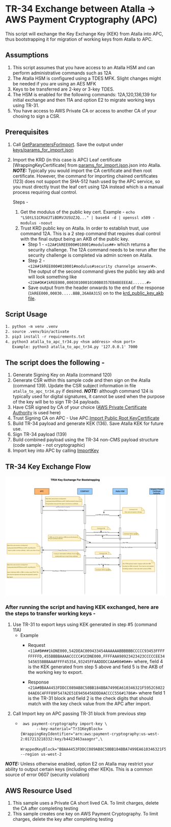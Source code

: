 # TR-34 Exchange between Atalla -> AWS Payment Cryptography (APC)
This script will exchange the Key Exchange Key (KEK) from Atalla into APC, thus bootstrapping it for migration of working keys from Atalla to APC.

## Assumptions
1. This script assumes that you have access to an Atalla HSM and can perform administrative commands such as 12A
2. The Atalla HSM is configured using a TDES MFK.  Slight changes might be needed if you are using an AES MFK
3. Keys to be transferred are 2-key or 3-key TDES.
4. The HSM is enabled for the following commands: 12A,120,136,139 for initial exchange and then 11A and option E2 to migrate working keys using TR-31.
5. You have access to AWS Private CA or access to another CA of your chosing to sign a CSR.


## Prerequisites

 1. Call [GetParametersForImport](https://docs.aws.amazon.com/payment-cryptography/latest/APIReference/API_GetParametersForImport.html). Save the output under [keys/params_for_import.json](./keys/params_for_import.json)
 2. Import the KRD (in this case is APC) Leaf certificate [WrappingKeyCertificate] from [params_for_import.json](./keys/params_for_import.json).json into Atalla.
 **_NOTE:_** Typically you would import the CA certificate and then root certificate.  However, the command for importing chained certificates (123) does not support the SHA-512 hash used by the APC service, so you must directly trust the leaf cert using 12A instead which is a manual process requiring dual control.

      Steps - 
      1. Get the modulus of the public key cert. Example - ```echo "LS0tLS1CRUdJTiBDRVJUSUZJQ..." | base64 -d | openssl x509 -modulus -noout```
      2. Trust KRD public key on Atalla.
      In order to establish trust, use command 12A. This is a 2 step command that requires dual control with the final output being an AKB of the public key.
         - Step 1 - ```<12A#1kREE000#010001#modulus##>``` which returns a security challenge. The 12A command needs to be rerun after the security challenge is completed via admin screen on Atalla. 
         - Step 2 -  
            ```<12A#1kREE000#010001#modulus#security channelge answer#>```. The output of the second command gives the public key akb and will look something like ```<22A#OK#1kREE000,00030100010100B0357EB48EEEEAE......#>```
         - Save output from the header onwards to the end of the response (```1kREE000,00030.....BBB,26A8A315```) on to the [krd_public_key_akb file](./keys/tr34_offline_krd_public_key_akb).

 ## Script Usage
 ```
 1. python -m venv .venv
 2. source .venv/bin/activate 
 3. pip3 install -r requirements.txt
 4. python3 atalla_to_apc_tr34.py <hsm address> <hsm port> 
    Example: python3 atalla_to_apc_tr34.py '127.0.0.1' 7000 
 ```

## The script does the following - 
1. Generate Signing Key on Atalla (command 120)
2. Generate CSR within this sample code and then sign on the Atalla (command 139). Update the CSR subject information in file `atalla_to_apc_tr34.py` if desired.
 **_NOTE:_** although command 124 is typically used for digital signatures, it cannot be used when the purpose of the key will be to sign TR-34 payloads.
3. Have CSR signed by CA of your choice ([AWS Private Certificate Authority](https://aws.amazon.com/private-ca/) is used here)
4. Trust Signing CA on APC - Use APC.[Import Public Root KeyCertificate](https://docs.aws.amazon.com/payment-cryptography/latest/APIReference/API_ImportKey.html)
5. Build TR-34 payload and generate KEK (136).  Save Atalla KEK for future use.
6. Sign TR-34 payload (139)
7. Build combined payload using the TR-34 non-CMS payload structure  (code sample - not cryptographic)
8. Import key into APC by calling [ImportKey](https://docs.aws.amazon.com/payment-cryptography/latest/APIReference/API_ImportKey.html)

## TR-34 Key Exchange Flow
![Atalla TR-34 Flow](./assets/atalla-apc-tr34-key-exchange-sequence-diagram%20-%20Key%20Exchange.png)

### After running the script and having KEK exchanged, here are the steps to transfer working keys - 
1. Use TR-31 to export keys using KEK generated in step #5 (command 11A)
   - Example 
      - Request ```<11A#B###1kDNE000,542DEAC009433454AAAAAABBBBBBCCCCC93453FFFFFFFFFD,455BBBBAAAACCCCC#1CDNE000,FFFFAAA98923423423CCCCCEE34545655BBBAAAFFFF45354,93245FFAADDDCCAA#00#0##>```
      where, field 4 is the KEK generated from step 5 above and field 5 is the AKB of the working key to export.

      - Response ```<21A#BBAA4453FDDCC089AB8C50BB184BBA7499EA610346321F5952C602204AE6C4FFF89F547A2E51E9456456DDDAACCCC556#1786#>```
      where field 1 is the TR-31 block and field 2 is the check digits that should match with the key check value from the APC after import. 
2. Call Import key on APC passing TR-31 block from previous step
   - ```
      aws payment-cryptography import-key \
            --key-material="Tr31KeyBlock={WrappingKeyIdentifier="arn:aws:payment-cryptography:us-west-2:017213218332:key/b4423463aaagnr",\
           WrappedKeyBlock="BBAA4453FDDCC089AB8C50BB184BBA7499EA610346321F5952C602204AE6C4FFF89F547A2E51E9456456DDDAACCCC556"}" --region us-west-2
      ```
 **_NOTE:_** Unless otherwise enabled, option E2 on Atalla may restrict your ability to output certain keys (including other KEK)s. This is a common source of error 0607 (security violation)

 ## AWS Resource Used
 1. This sample uses a Private CA short lived CA.  To limit charges, delete the CA after completing testing
 2. This sample creates one key on AWS Payment Cryptography.  To limit charges, delete the key after completing testing